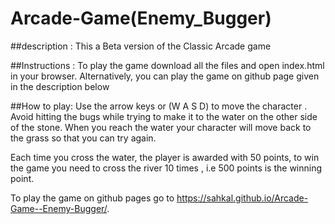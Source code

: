 # Arcade-Game(Enemy_Bugger)

##description : 
This a Beta version of the Classic Arcade game

##Instructions :
To play the game download all the files and open index.html in your browser. Alternatively, you can play the game on github page given in the description below

##How to play:
Use the arrow keys or (W A S D) to move the character . Avoid hitting the bugs while trying to make it to the water on the other side of the stone. When you reach the water your character will move back to the grass so that you can try again.

Each time you cross the water, the player is awarded with 50 points, to win the game you need to cross the river 10 times , i.e 500 points is the winning point.

To play the game on github pages go to https://sahkal.github.io/Arcade-Game--Enemy-Bugger/.
